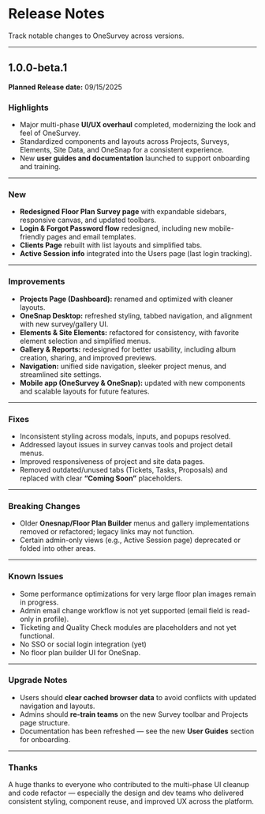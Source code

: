 # Release Notes

Track notable changes to OneSurvey across versions.

---

## 1.0.0-beta.1
**Planned Release date:** 09/15/2025

### Highlights
- Major multi-phase **UI/UX overhaul** completed, modernizing the look and feel of OneSurvey.  
- Standardized components and layouts across Projects, Surveys, Elements, Site Data, and OneSnap for a consistent experience.  
- New **user guides and documentation** launched to support onboarding and training.  

---

### New
- **Redesigned Floor Plan Survey page** with expandable sidebars, responsive canvas, and updated toolbars.  
- **Login & Forgot Password flow** redesigned, including new mobile-friendly pages and email templates.  
- **Clients Page** rebuilt with list layouts and simplified tabs.  
- **Active Session info** integrated into the Users page (last login tracking).  

---

### Improvements
- **Projects Page (Dashboard):** renamed and optimized with cleaner layouts.  
- **OneSnap Desktop:** refreshed styling, tabbed navigation, and alignment with new survey/gallery UI.  
- **Elements & Site Elements:** refactored for consistency, with favorite element selection and simplified menus.  
- **Gallery & Reports:** redesigned for better usability, including album creation, sharing, and improved previews.  
- **Navigation:** unified side navigation, sleeker project menus, and streamlined site settings.  
- **Mobile app (OneSurvey & OneSnap):** updated with new components and scalable layouts for future features.  

---

### Fixes
- Inconsistent styling across modals, inputs, and popups resolved.  
- Addressed layout issues in survey canvas tools and project detail menus.  
- Improved responsiveness of project and site data pages.  
- Removed outdated/unused tabs (Tickets, Tasks, Proposals) and replaced with clear **“Coming Soon”** placeholders.  

---

### Breaking Changes
- Older **Onesnap/Floor Plan Builder** menus and gallery implementations removed or refactored; legacy links may not function.  
- Certain admin-only views (e.g., Active Session page) deprecated or folded into other areas.  

---

### Known Issues
- Some performance optimizations for very large floor plan images remain in progress.  
- Admin email change workflow is not yet supported (email field is read-only in profile).  
- Ticketing and Quality Check modules are placeholders and not yet functional.  
- No SSO or social login integration (yet)
- No floor plan builder UI for OneSnap.

---

### Upgrade Notes
- Users should **clear cached browser data** to avoid conflicts with updated navigation and layouts.  
- Admins should **re-train teams** on the new Survey toolbar and Projects page structure.  
- Documentation has been refreshed — see the new **User Guides** section for onboarding.  

---

### Thanks
A huge thanks to everyone who contributed to the multi-phase UI cleanup and code refactor — especially the design and dev teams who delivered consistent styling, component reuse, and improved UX across the platform.  


